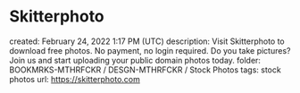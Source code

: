 # Skitterphoto

created: February 24, 2022 1:17 PM (UTC)
description: Visit Skitterphoto to download free photos. No payment, no login required. Do you take pictures? Join us and start uploading your public domain photos today.
folder: BOOKMRKS-MTHRFCKR / DESGN-MTHRFCKR / Stock Photos
tags: stock photos
url: https://skitterphoto.com